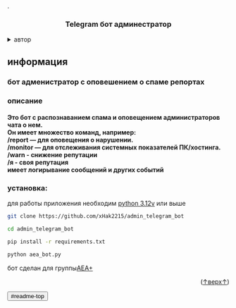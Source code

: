 .
<a id="readme-top"></a>





<!-- PROJECT LOGO -->


  <h3 align="center">Telegram бот админестратор</h3>



<details>
  <summary>автор</summary>
  <ol>
    <li>
      <ul>
      <li><a href="https://github.com/xHak2215/consol">основной проект</a></li>
      <li><a href="https://t.me/HITHELL">telegram</a></li>
      </ul>
    </li>
  </ol>
</details>






<!-- consolSH -->
<h2>информация </h2>

<h3>бот адменистратор с оповешением о спаме репортах
</h3>
<h3>описание</h3>
<h4>
Это бот с распознаванием спама и оповещением администраторов чата о нем.<br>
Он имеет множество команд, например:<br>
/report — для оповещения о нарушении.<br>  
/monitor — для отслеживания системных показателей ПК/хостинга.<br>
/warn - снижение репутации<br>
/я - своя репутация<br>
имеет логирывание сообщений и других событий

</h4>


<h3> установка: </h3>

для работы приложения необходим <a href="https://www.python.org/"> python 3.12v</a> или выше  

```sh
git clone https://github.com/xHak2215/admin_telegram_bot

cd admin_telegram_bot

pip install -r requirements.txt

python aea_bot.py
```
бот сделан для группы<a href="https://t.me/+P5wR2FyxnSQzMjIy">AEA+</a>

<p align="right">(<a href="#readme-top">↑верх↑</a>)</p>

<input type="button" name="↑верх↑" value="#readme-top"/>










